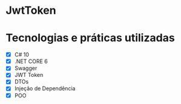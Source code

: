 # JwtToken

# Tecnologias e práticas utilizadas
- [x] C# 10
- [x] .NET CORE 6
- [x] Swagger
- [x] JWT Token
- [x] DTOs
- [x] Injeção de Dependência
- [x] POO